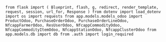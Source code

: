 `from flask import (
    Blueprint, flash, g, redirect, render_template, request, session, url_for, Response
)
from dotenv import load_dotenv
import os
import requests
from app.models.models_odoo import ProductOdoo, PurchaseOrderOdoo, PurchaseOrderLineOdoo, NfcappFarmerOdoo, ResUserOdoo, NfcappCommodityOdoo, NfcappCommodityItemOdoo, NfcappStationOdoo, NfcappClusterOdoo
from app.models.db import db
from .auth import login_required`
